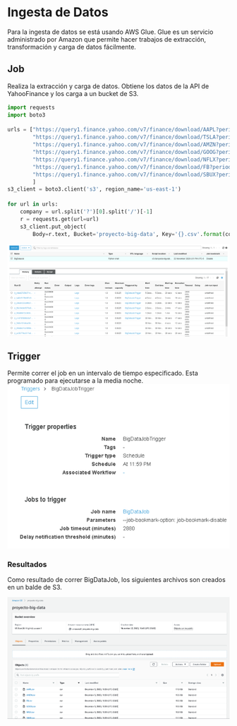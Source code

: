 # Ingesta de Datos

Para la ingesta de datos se está usando AWS Glue. Glue es un servicio administrado por Amazon que permite hacer trabajos de extracción, transformación y carga de datos fácilmente.

## Job
Realiza la extracción y carga de datos.
Obtiene los datos de la API de YahooFinance y los carga a un bucket de S3.


```py
import requests
import boto3

urls = ["https://query1.finance.yahoo.com/v7/finance/download/AAPL?period1=1575156246&period2=1606778646&interval=1d&events=history&includeAdjustedClose=true",
        "https://query1.finance.yahoo.com/v7/finance/download/TSLA?period1=1575156299&period2=1606778699&interval=1d&events=history&includeAdjustedClose=true",
        "https://query1.finance.yahoo.com/v7/finance/download/AMZN?period1=1575156332&period2=1606778732&interval=1d&events=history&includeAdjustedClose=true",
        "https://query1.finance.yahoo.com/v7/finance/download/GOOG?period1=1575156449&period2=1606778849&interval=1d&events=history&includeAdjustedClose=true",
        "https://query1.finance.yahoo.com/v7/finance/download/NFLX?period1=1575156508&period2=1606778908&interval=1d&events=history&includeAdjustedClose=true",
        "https://query1.finance.yahoo.com/v7/finance/download/FB?period1=1575156529&period2=1606778929&interval=1d&events=history&includeAdjustedClose=true",
        "https://query1.finance.yahoo.com/v7/finance/download/SBUX?period1=1575157008&period2=1606779408&interval=1d&events=history&includeAdjustedClose=true"
        ]
s3_client = boto3.client('s3', region_name='us-east-1')

for url in urls:
    company = url.split('?')[0].split('/')[-1]
    r = requests.get(url=url)
    s3_client.put_object(
        Body=r.text, Bucket='proyecto-big-data', Key='{}.csv'.format(company))

```
![img](./static/2.PNG)

## Trigger 
Permite correr el job en un intervalo de tiempo especificado. Esta programado para ejecutarse a la media noche.
![img](./static/3.PNG)

### Resultados
Como resultado de correr BigDataJob, los siguientes archivos son creados en un balde de S3.


![img](./static/1.PNG)